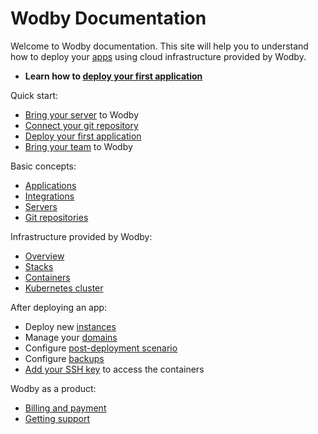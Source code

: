 # Wodby Documentation

Welcome to Wodby documentation. This site will help you to understand how to deploy your [apps](/apps/README.md) using cloud infrastructure provided by Wodby. 

* **Learn how to [deploy your first application](apps/deploy.md)**

Quick start:

* [Bring your server](servers/README.md) to Wodby
* [Connect your git repository](git/README.md)
* [Deploy your first application](apps/deploy.md)
* [Bring your team](team/README.md) to Wodby

Basic concepts:

* [Applications](apps/README.md) 
* [Integrations](integrations/README.md) 
* [Servers](servers/README.md) 
* [Git repositories](git/README.md)

Infrastructure provided by Wodby:

* [Overview](infrastructure/README.md) 
* [Stacks](stacks/README.md)
* [Containers](stacks/containers/README.md) 
* [Kubernetes cluster](cluster/README.md) 

After deploying an app:

* Deploy new [instances](apps/instances.md)
* Manage your [domains](apps/domains.md)
* Configure [post-deployment scenario](deployment/post-deployment-scripts.md)
* Configure [backups](apps/backups.md)
* [Add your SSH key](infrastructure/keys.md) to access the containers

Wodby as a product: 

* [Billing and payment](product/billing-payment.md)
* [Getting support](product/support.md)
